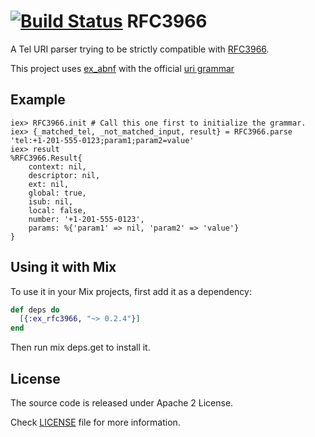 [![Build Status](https://travis-ci.org/marcelog/ex_rfc3966.svg)](https://travis-ci.org/marcelog/ex_rfc3966)
RFC3966
=======

A Tel URI parser trying to be strictly compatible with [RFC3966](https://tools.ietf.org/html/rfc3966).

This project uses [ex_abnf](https://github.com/marcelog/ex_abnf) with the official [uri grammar](https://github.com/marcelog/ex_rfc3966/blob/master/priv/RFC3966.abnf)

## Example

    iex> RFC3966.init # Call this one first to initialize the grammar.
    iex> {_matched_tel, _not_matched_input, result} = RFC3966.parse 'tel:+1-201-555-0123;param1;param2=value'
    iex> result
    %RFC3966.Result{
        context: nil,
        descriptor: nil,
        ext: nil,
        global: true,
        isub: nil,
        local: false,
        number: '+1-201-555-0123',
        params: %{'param1' => nil, 'param2' => 'value'}
    }


## Using it with Mix

To use it in your Mix projects, first add it as a dependency:

```elixir
def deps do
  [{:ex_rfc3966, "~> 0.2.4"}]
end
```
Then run mix deps.get to install it.

## License
The source code is released under Apache 2 License.

Check [LICENSE](https://github.com/marcelog/ex_abnf/blob/master/LICENSE) file for more information.
